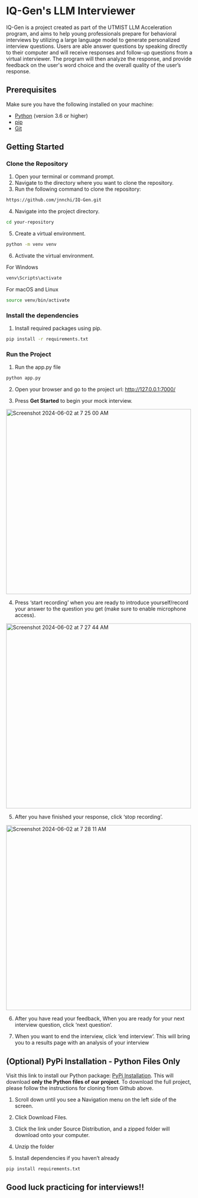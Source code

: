 # IQ-Gen's LLM Interviewer
IQ-Gen is a project created as part of the UTMIST LLM Acceleration program, and aims to help young professionals prepare for behavioral interviews by utilizing a large language model to generate personalized interview questions. Users are able answer questions by speaking directly to their computer and will receive responses and follow-up questions from a virtual interviewer. The program will then analyze the response, and provide feedback on the user's word choice and the overall quality of the user’s response.

## Prerequisites

Make sure you have the following installed on your machine:
- [Python](https://www.python.org/downloads/) (version 3.6 or higher)
- [pip](https://pip.pypa.io/en/stable/installation/)
- [Git](https://git-scm.com/book/en/v2/Getting-Started-Installing-Git)

## Getting Started

### Clone the Repository

1. Open your terminal or command prompt.
2. Navigate to the directory where you want to clone the repository.
3. Run the following command to clone the repository:

```sh
https://github.com/jnnchi/IQ-Gen.git
```

4. Navigate into the project directory.

```sh
cd your-repository
```

5. Create a virtual environment.

```sh
python -m venv venv
```

6. Activate the virtual environment.

For Windows
```sh
venv\Scripts\activate
```

For macOS and Linux
```sh
source venv/bin/activate
```

### Install the dependencies

1. Install required packages using pip.
```sh
pip install -r requirements.txt
```

### Run the Project

1. Run the app.py file
```sh
python app.py
```

2. Open your browser and go to the project url: http://127.0.0.1:7000/ 

3. Press **Get Started** to begin your mock interview.
<img width="500" alt="Screenshot 2024-06-02 at 7 25 00 AM" src="https://github.com/jnnchi/IQ-Gen/assets/70595899/10028a71-2dad-4934-80ed-38dd83fea8c2">

4. Press ‘start recording’ when you are ready to introduce yourself/record your answer to the question you get (make sure to enable microphone access).
<img width="500" alt="Screenshot 2024-06-02 at 7 27 44 AM" src="https://github.com/jnnchi/IQ-Gen/assets/70595899/98a2507a-5b46-49cd-8c6c-90d2160ee926">

5. After you have finished your response, click ‘stop recording’. 
<img width="500" alt="Screenshot 2024-06-02 at 7 28 11 AM" src="https://github.com/jnnchi/IQ-Gen/assets/70595899/eaa71554-ab24-44ae-9a58-469c4721b408">

6. After you have read your feedback, When you are ready for your next interview question, click ‘next question’.

7. When you want to end the interview, click ‘end interview’. This will bring you to a results page with an analysis of your interview

## (Optional) PyPi Installation - Python Files Only
Visit this link to install our Python package: [PyPi Installation](https://pypi.org/project/IQ-gen/0.1.1/). This will download **only the Python files of our project**. To download the full project, please follow the instructions for cloning from Github above.

1. Scroll down until you see a Navigation menu on the left side of the screen. 

2. Click Download Files.

3. Click the link under Source Distribution, and a zipped folder will download onto your computer.

4. Unzip the folder

5. Install dependencies if you haven’t already
```sh
pip install requirements.txt 
```

## Good luck practicing for interviews!!


